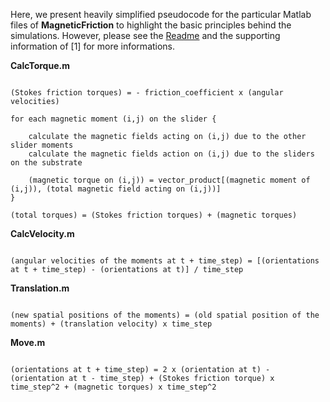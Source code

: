 Here, we present heavily simplified pseudocode for the particular Matlab files of **MagneticFriction** to highlight the basic principles behind the simulations. However, please see the [Readme](../README.md) and the supporting information of [1] for more informations.

**CalcTorque.m** 

```pseudo

(Stokes friction torques) = - friction_coefficient x (angular velocities)

for each magnetic moment (i,j) on the slider {

    calculate the magnetic fields acting on (i,j) due to the other slider moments
    calculate the magnetic fields action on (i,j) due to the sliders on the substrate

    (magnetic torque on (i,j)) = vector_product[(magnetic moment of (i,j)), (total magnetic field acting on (i,j))]
}

(total torques) = (Stokes friction torques) + (magnetic torques)

```

**CalcVelocity.m** 

```pseudo

(angular velocities of the moments at t + time_step) = [(orientations at t + time_step) - (orientations at t)] / time_step

```

**Translation.m** 

```pseudo

(new spatial positions of the moments) = (old spatial position of the moments) + (translation velocity) x time_step

```
**Move.m** 

```pseudo

(orientations at t + time_step) = 2 x (orientation at t) - (orientation at t - time_step) + (Stokes friction torque) x time_step^2 + (magnetic torques) x time_step^2

```
